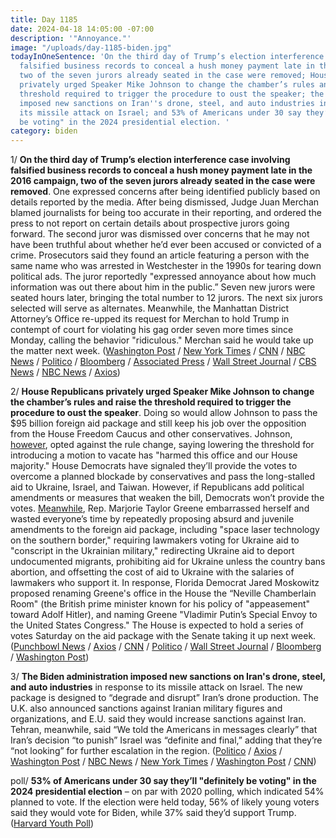 ```yaml
---
title: Day 1185
date: 2024-04-18 14:05:00 -07:00
description: '"Annoyance."'
image: "/uploads/day-1185-biden.jpg"
todayInOneSentence: 'On the third day of Trump’s election interference case involving
  falsified business records to conceal a hush money payment late in the 2016 campaign,
  two of the seven jurors already seated in the case were removed; House Republicans
  privately urged Speaker Mike Johnson to change the chamber’s rules and raise the
  threshold required to trigger the procedure to oust the speaker; the Biden administration
  imposed new sanctions on Iran''s drone, steel, and auto industries in response to
  its missile attack on Israel; and 53% of Americans under 30 say they’ll "definitely
  be voting" in the 2024 presidential election. '
category: biden
---
```


1/ **On the third day of Trump’s election interference case involving falsified business records to conceal a hush money payment late in the 2016 campaign, two of the seven jurors already seated in the case were removed**. One expressed concerns after being identified publicly based on details reported by the media. After being dismissed, Judge Juan Merchan blamed journalists for being too accurate in their reporting, and ordered the press to not report on certain details about prospective jurors going forward. The second juror was dismissed over concerns that he may not have been truthful about whether he’d ever been accused or convicted of a crime. Prosecutors said they found an article featuring a person with the same name who was arrested in Westchester in the 1990s for tearing down political ads. The juror reportedly "expressed annoyance about how much information was out there about him in the public.” Seven new jurors were seated hours later, bringing the total number to 12 jurors. The next six jurors selected will serve as alternates. Meanwhile, the Manhattan District Attorney’s Office re-upped its request for Merchan to hold Trump in contempt of court for violating his gag order seven more times since Monday, calling the behavior "ridiculous." Merchan said he would take up the matter next week. ([Washington Post](https://www.washingtonpost.com/politics/2024/04/18/trump-hush-money-trial-live-updates/) / [New York Times](https://www.nytimes.com/live/2024/04/18/nyregion/trump-hush-money-trial) / [CNN](https://www.cnn.com/politics/live-news/trump-hush-money-trial-04-18-24/index.html) / [NBC News](https://www.nbcnews.com/politics/donald-trump/live-blog/trump-hush-money-trial-day-3-live-updates-rcna145936) / [Politico](https://www.politico.com/live-updates/2024/04/18/trump-hush-money-criminal-trial/prospective-juror-dismissed-00153089) / [Bloomberg](https://www.bloomberg.com/news/live-blog/2024-04-18/trump-criminal-trial-april-18?srnd=homepage-americas&sref=MIBMEEoj) / [Associated Press](https://apnews.com/live/trump-trial-updates-april-18#0000018e-f2bb-ddf8-a7bf-f3bfa8b90000) / [Wall Street Journal](https://www.wsj.com/us-news/law/judge-dismisses-oncology-nurse-juror-in-donald-trump-hush-money-case-eff6f2ab?mod=hp_lead_pos4) / [CBS News](https://www.cbsnews.com/news/donald-trump-new-york-court-criminal-trial/) / [NBC News](https://www.nbcnews.com/politics/donald-trump/jury-selection-trump-hush-money-trial-nyc-courtroom-rcna148296) / [Axios](https://www.axios.com/2024/04/18/trump-gag-order-violations-hush-money-case))

2/ **House Republicans privately urged Speaker Mike Johnson to change the chamber’s rules and raise the threshold required to trigger the procedure to oust the speaker**. Doing so would allow Johnson to pass the $95 billion foreign aid package and still keep his job over the opposition from the House Freedom Caucus and other conservatives. Johnson, [however](https://www.axios.com/2024/04/18/mike-johnson-motion-to-vacate-rules-change?stream=politics), opted against the rule change, saying lowering the threshold for introducing a motion to vacate has "harmed this office and our House majority." House Democrats have signaled they’ll provide the votes to overcome a planned blockade by conservatives and pass the long-stalled aid to Ukraine, Israel, and Taiwan. However, if Republicans add political amendments or measures that weaken the bill, Democrats won’t provide the votes. [Meanwhile](https://www.politico.com/live-updates/2024/04/18/congress/houses-game-of-trolls-00153006), Rep. Marjorie Taylor Greene embarrassed herself and wasted everyone’s time by repeatedly proposing absurd and juvenile amendments to the foreign aid package, including "space laser technology on the southern border," requiring lawmakers voting for Ukraine aid to "conscript in the Ukrainian military," redirecting Ukraine aid to deport undocumented migrants, prohibiting aid for Ukraine unless the country bans abortion, and offsetting the cost of aid to Ukraine with the salaries of lawmakers who support it. In response, Florida Democrat Jared Moskowitz proposed renaming Greene's office in the House the “Neville Chamberlain Room" (the British prime minister known for his policy of "appeasement" toward Adolf Hitler), and naming Greene "Vladimir Putin’s Special Envoy to the United States Congress." The House is expected to hold a series of votes Saturday on the aid package with the Senate taking it up next week. ([Punchbowl News](https://punchbowl.news/article/speaker-mike-johnson-foreign-aid-leadership-considers-making-it-harder-to-oust/) / [Axios](https://www.axios.com/2024/04/18/mike-johnson-gaetz-motion-to-vacate-ukraine) / [CNN](https://www.cnn.com/2024/04/18/politics/mike-johnson-speakership-rules/index.html) / [Politico](https://www.politico.com/live-updates/2024/04/18/congress/house-foreign-aid-israel-ukraine-johnson-conservatives-rules-00152980) / [Wall Street Journal](https://www.wsj.com/politics/policy/mike-johnson-opposed-ukraine-aid-then-he-risked-his-job-for-it-f4cf1176) / [Bloomberg](https://www.bloomberg.com/news/articles/2024-04-18/ukraine-israel-aid-on-track-to-pass-as-democrats-back-plan) / [Washington Post](https://www.washingtonpost.com/politics/2024/04/18/johnson-plan-send-aid-ukraine-moves-closer-becoming-reality/))

3/ **The Biden administration imposed new sanctions on Iran's drone, steel, and auto industries** in response to its missile attack on Israel. The new package is designed to “degrade and disrupt” Iran’s drone production. The U.K. also announced sanctions against Iranian military figures and organizations, and E.U. said they would increase sanctions against Iran. Tehran, meanwhile, said “We told the Americans in messages clearly” that Iran’s decision “to punish” Israel was “definite and final,” adding that they’re “not looking” for further escalation in the region. ([Politico](https://www.politico.com/news/2024/04/18/joe-biden-iran-sanctions-israel-00153007) / [Axios](https://www.axios.com/2024/04/18/biden-sanctions-iran-israel-strike) / [Washington Post](https://www.washingtonpost.com/business/2024/04/18/iran-treasury-drone-sanctions/) / [NBC News](https://www.nbcnews.com/politics/white-house/biden-imposes-new-sanctions-iran-drone-missile-attack-israel-rcna148409) / [New York Times](https://www.nytimes.com/live/2024/04/18/world/iran-israel-gaza-war-news) / [Washington Post](https://www.washingtonpost.com/world/2024/04/18/israel-iran-hamas-war-news-gaza-palestine/) / [CNN](https://www.cnn.com/middleeast/live-news/israel-hamas-war-gaza-news-04-18-24/index.html))

poll/ **53% of Americans under 30 say they’ll "definitely be voting" in the 2024 presidential election** – on par with 2020 polling, which indicated 54% planned to vote. If the election were held today, 56% of likely young voters said they would vote for Biden, while 37% said they’d support Trump. ([Harvard Youth Poll](https://iop.harvard.edu/youth-poll/47th-edition-spring-2024#key-takeaway--id--1564))
